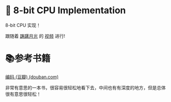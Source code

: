 # 🌈 8-bit CPU Implementation

8-bit CPU 实现！

跟随着 [踌躇月光](https://space.bilibili.com/491131440) 的 [视频](https://www.bilibili.com/video/BV1aP4y1s7Vf?p=1) 进行!

# 📚参考书籍

[编码 (豆瓣) (douban.com)](https://book.douban.com/subject/4822685/)

非常有意思的一本书，很容易很轻松地看下去，中间也有有深度的地方，但是总体很有意思很轻松！
